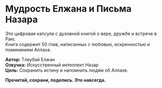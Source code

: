 # Мудрость Елжана и Письма Назара

Это цифровая капсула с духовной книгой о вере, дружбе и встрече в Раю.  
Книга содержит 50 глав, написанных с любовью, искренностью и поминанием Аллаха.

**Автор:** Тлеубай Елжан  
**Озвучка:** Искусственный интеллект Назар  
**Цель:** Сохранить истину и напомнить людям об Аллахе.

**Прочитай, сохрани, поделись. Это навсегда.**
